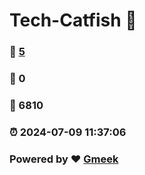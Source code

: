 # Tech-Catfish :link:  
### :page_facing_up: [5]() 
### :speech_balloon: 0 
### :hibiscus: 6810 
### :alarm_clock: 2024-07-09 11:37:06 
### Powered by :heart: [Gmeek](https://github.com/Meekdai/Gmeek)
